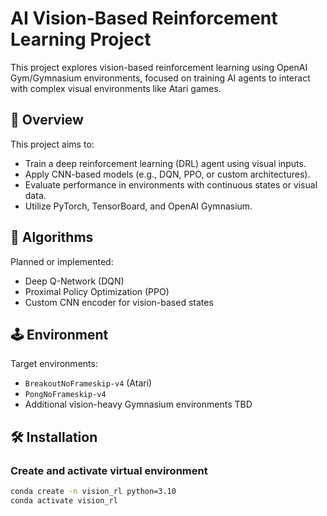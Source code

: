 # AI Vision-Based Reinforcement Learning Project

This project explores vision-based reinforcement learning using OpenAI Gym/Gymnasium environments, focused on training AI agents to interact with complex visual environments like Atari games.

## 📌 Overview

This project aims to:
- Train a deep reinforcement learning (DRL) agent using visual inputs.
- Apply CNN-based models (e.g., DQN, PPO, or custom architectures).
- Evaluate performance in environments with continuous states or visual data.
- Utilize PyTorch, TensorBoard, and OpenAI Gymnasium.

## 🧠 Algorithms

Planned or implemented:
- Deep Q-Network (DQN)
- Proximal Policy Optimization (PPO)
- Custom CNN encoder for vision-based states

## 🕹️ Environment

Target environments:
- `BreakoutNoFrameskip-v4` (Atari)
- `PongNoFrameskip-v4`
- Additional vision-heavy Gymnasium environments TBD

## 🛠️ Installation

### Create and activate virtual environment
```bash
conda create -n vision_rl python=3.10
conda activate vision_rl
